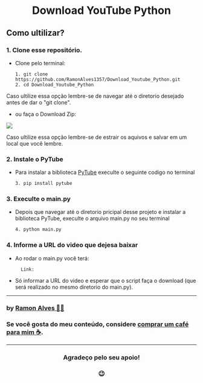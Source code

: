 <h1 align="center"> Download YouTube Python </h1>

<!--- <p align="center"> 12 exercícios solucionados com Python.
 </p> --->

## Como ultilizar?
### 1. Clone esse repositório.
- Clone pelo terminal:
    ```
    1. git clone https://github.com/RamonAlves1357/Download_Youtube_Python.git
    2. cd Download_Youtube_Python
    ```
<p> Caso ultilize essa opção lembre-se de navegar até o diretorio desejado antes de dar o "git clone".</p>
 
- ou faça o Download Zip:
<img src="https://github.com/RamonAlves1357/Download_Youtube_Python/blob/master/img/download.jpg"/>

<p> Caso ultilize essa opção lembre-se de estrair os aquivos e salvar em um local que você lembre.</p>

### 2. Instale o PyTube
- Para instalar a biblioteca [PyTube](https://pypi.org/project/pytube/) execulte o seguinte codigo no terminal
    ```sh
    3. pip install pytube
    ```
    
### 3. Execulte o main.py
- Depois que navegar até o diretorio pricipal desse projeto e instalar a biblioteca PyTube, execulte o arquivo main.py no seu terminal
    ```sh
    4. python main.py
    ```

### 4. Informe a URL do video que dejesa baixar
- Ao rodar o main.py você terá:
    ```
      Link:
    ```
- Só informar a URL do video e esperar que o script faça o download (que será realizado no mesmo diretorio do main.py).

---
### by [Ramon Alves 👨‍💻](https://github.com/RamonAlves1357)

### Se você gosta do meu conteúdo, considere [comprar um café para mim ☕](https://www.buymeacoffee.com/RamonAlves).
---
<h3 align="center"> Agradeço pelo seu apoio! </h3>
<h3 align="center"> 😉 </h3>
